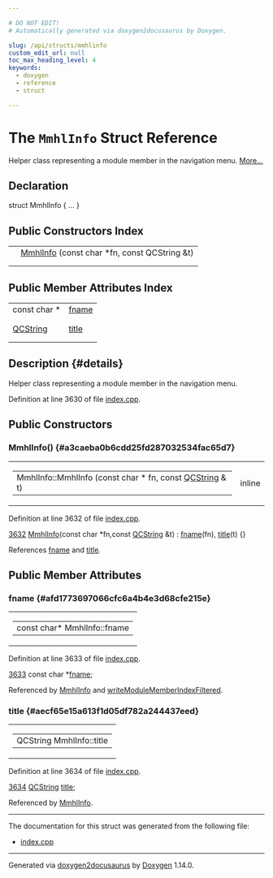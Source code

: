 ```yaml
---

# DO NOT EDIT!
# Automatically generated via doxygen2docusaurus by Doxygen.

slug: /api/structs/mmhlinfo
custom_edit_url: null
toc_max_heading_level: 4
keywords:
  - doxygen
  - reference
  - struct

---
```


<div class="doxyPage">

# The `MmhlInfo` Struct Reference

<p>Helper class representing a module member in the navigation menu. <a href="#details">More...</a></p>

## Declaration

<div class="doxyDeclaration">
struct MmhlInfo { ... }
</div>

## Public Constructors Index

<table class="doxyMembersIndex">

<tr class="doxyMemberIndexItem">
<td class="doxyMemberIndexItemType" align="left" valign="top"></td>
<td class="doxyMemberIndexItemName" align="left" valign="top"><a href="#a3caeba0b6cdd25fd287032534fac65d7">MmhlInfo</a> (const char *fn, const QCString &amp;t)</td>
</tr>
<tr class="doxyMemberIndexDescription">
<td class="doxyMemberIndexDescriptionLeft"></td>
<td class="doxyMemberIndexDescriptionRight">
</td>
</tr>
<tr class="doxyMemberIndexSeparator">
<td class="doxyMemberIndexSeparator" colspan="2"></td>
</tr>

</table>

## Public Member Attributes Index

<table class="doxyMembersIndex">

<tr class="doxyMemberIndexItem">
<td class="doxyMemberIndexItemType" align="left" valign="top">const char *</td>
<td class="doxyMemberIndexItemName" align="left" valign="top"><a href="#afd1773697066cfc6a4b4e3d68cfe215e">fname</a></td>
</tr>
<tr class="doxyMemberIndexDescription">
<td class="doxyMemberIndexDescriptionLeft"></td>
<td class="doxyMemberIndexDescriptionRight">
</td>
</tr>
<tr class="doxyMemberIndexSeparator">
<td class="doxyMemberIndexSeparator" colspan="2"></td>
</tr>

<tr class="doxyMemberIndexItem">
<td class="doxyMemberIndexItemType" align="left" valign="top"><a href="/web-doxygen/docs/api/classes/qcstring">QCString</a></td>
<td class="doxyMemberIndexItemName" align="left" valign="top"><a href="#aecf65e15a613f1d05df782a244437eed">title</a></td>
</tr>
<tr class="doxyMemberIndexDescription">
<td class="doxyMemberIndexDescriptionLeft"></td>
<td class="doxyMemberIndexDescriptionRight">
</td>
</tr>
<tr class="doxyMemberIndexSeparator">
<td class="doxyMemberIndexSeparator" colspan="2"></td>
</tr>

</table>

## Description {#details}

<p>Helper class representing a module member in the navigation menu.</p>

<p>Definition at line 3630 of file <a href="/web-doxygen/docs/api/files/src/index-cpp">index.cpp</a>.</p>


<div class="doxySectionDef">

## Public Constructors

### MmhlInfo() {#a3caeba0b6cdd25fd287032534fac65d7}

<div class="doxyMemberItem">
<div class="doxyMemberProto">
<table class="doxyMemberLabels">
<tr class="doxyMemberLabels">
<td class="doxyMemberLabelsLeft">
<table class="doxyMemberName">
<tr>
<td class="doxyMemberName">MmhlInfo::MmhlInfo (const char * fn, const <a href="/web-doxygen/docs/api/classes/qcstring">QCString</a> &amp; t)</td>
</tr>
</table>
</td>
<td class="doxyMemberLabelsRight">
<span class="doxyMemberLabels">
<span class="doxyMemberLabel inline">inline</span>
</span>
</td>
</tr>
</table>
</div>
<div class="doxyMemberDoc">



<p>Definition at line 3632 of file <a href="/web-doxygen/docs/api/files/src/index-cpp">index.cpp</a>.</p>


<div class="doxyProgramListing">

<div class="doxyCodeLine"><span class="doxyLineNumber"><a href="#a3caeba0b6cdd25fd287032534fac65d7">3632</a></span><span class="doxyLineContent"><span class="doxyHighlight">  <a href="#a3caeba0b6cdd25fd287032534fac65d7">MmhlInfo</a>(</span><span class="doxyHighlightKeyword">const</span><span class="doxyHighlight"> </span><span class="doxyHighlightKeywordType">char</span><span class="doxyHighlight"> *fn,</span><span class="doxyHighlightKeyword">const</span><span class="doxyHighlight"> <a href="/web-doxygen/docs/api/classes/qcstring">QCString</a> &amp;t) : <a href="#afd1773697066cfc6a4b4e3d68cfe215e">fname</a>(fn), <a href="#aecf65e15a613f1d05df782a244437eed">title</a>(t) {}</span></span></div>

</div>


<p>References <a href="#afd1773697066cfc6a4b4e3d68cfe215e">fname</a> and <a href="#aecf65e15a613f1d05df782a244437eed">title</a>.</p>

</div>
</div>

</div>

<div class="doxySectionDef">

## Public Member Attributes

### fname {#afd1773697066cfc6a4b4e3d68cfe215e}

<div class="doxyMemberItem">
<div class="doxyMemberProto">
<table class="doxyMemberLabels">
<tr class="doxyMemberLabels">
<td class="doxyMemberLabelsLeft">
<table class="doxyMemberName">
<tr>
<td class="doxyMemberName">const char* MmhlInfo::fname</td>
</tr>
</table>
</td>
</tr>
</table>
</div>
<div class="doxyMemberDoc">



<p>Definition at line 3633 of file <a href="/web-doxygen/docs/api/files/src/index-cpp">index.cpp</a>.</p>


<div class="doxyProgramListing">

<div class="doxyCodeLine"><span class="doxyLineNumber"><a href="#afd1773697066cfc6a4b4e3d68cfe215e">3633</a></span><span class="doxyLineContent"><span class="doxyHighlight">  </span><span class="doxyHighlightKeyword">const</span><span class="doxyHighlight"> </span><span class="doxyHighlightKeywordType">char</span><span class="doxyHighlight"> *<a href="#afd1773697066cfc6a4b4e3d68cfe215e">fname</a>;</span></span></div>

</div>


<p>Referenced by <a href="#a3caeba0b6cdd25fd287032534fac65d7">MmhlInfo</a> and <a href="/web-doxygen/docs/api/files/src/index-cpp/#af0d34712a4f6f94057d27b80fb4f6acc">writeModuleMemberIndexFiltered</a>.</p>

</div>
</div>

### title {#aecf65e15a613f1d05df782a244437eed}

<div class="doxyMemberItem">
<div class="doxyMemberProto">
<table class="doxyMemberLabels">
<tr class="doxyMemberLabels">
<td class="doxyMemberLabelsLeft">
<table class="doxyMemberName">
<tr>
<td class="doxyMemberName">QCString MmhlInfo::title</td>
</tr>
</table>
</td>
</tr>
</table>
</div>
<div class="doxyMemberDoc">



<p>Definition at line 3634 of file <a href="/web-doxygen/docs/api/files/src/index-cpp">index.cpp</a>.</p>


<div class="doxyProgramListing">

<div class="doxyCodeLine"><span class="doxyLineNumber"><a href="#aecf65e15a613f1d05df782a244437eed">3634</a></span><span class="doxyLineContent"><span class="doxyHighlight">  <a href="/web-doxygen/docs/api/classes/qcstring">QCString</a> <a href="#aecf65e15a613f1d05df782a244437eed">title</a>;</span></span></div>

</div>


<p>Referenced by <a href="#a3caeba0b6cdd25fd287032534fac65d7">MmhlInfo</a>.</p>

</div>
</div>

</div>

<hr/>

The documentation for this struct was generated from the following file:

<ul>
<li><a href="/web-doxygen/docs/api/files/src/index-cpp">index.cpp</a></li>
</ul>

<hr/>

<p class="doxyGeneratedBy">Generated via <a href="https://github.com/xpack/doxygen2docusaurus">doxygen2docusaurus</a> by <a href="https://www.doxygen.nl">Doxygen</a> 1.14.0.</p>

</div>
